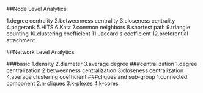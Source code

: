 ##Node Level Analytics

1.degree centrality
2.betweenness centrality
3.closeness centrality
4.pagerank
5.HITS
6.Katz
7.common neighbors
8.shortest path
9.triangle counting
10.clustering coefficient
11.Jaccard's coefficient
12.preferential attachment

##Network Level Analytics

###basic
1.density
2.diameter
3.average degree
###centralization
1.degree centralization
2.betweenness centralization
3.closeness centralization
4.average clustering coefficient
###cliques and sub-group
1.connected component
2.n-cliques
3.k-plexes
4.k-cores


